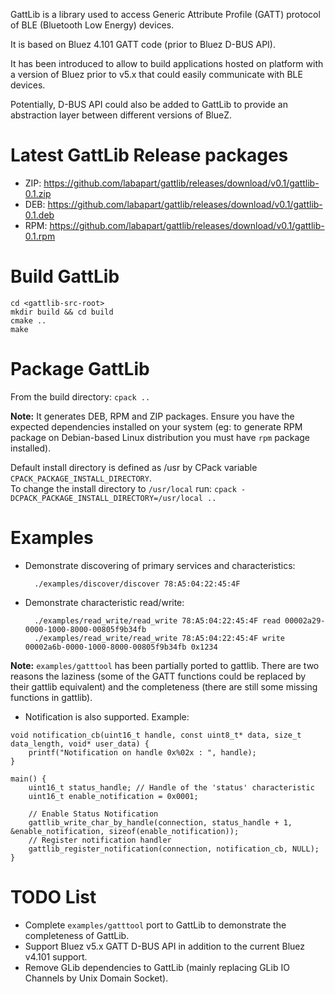 GattLib is a library used to access Generic Attribute Profile (GATT) protocol of BLE (Bluetooth Low Energy) devices.

It is based on Bluez 4.101 GATT code (prior to Bluez D-BUS API).

It has been introduced to allow to build applications hosted on platform with a version of Bluez prior to v5.x that could easily communicate with BLE devices.

Potentially, D-BUS API could also be added to GattLib to provide an abstraction layer between different versions of BlueZ.

Latest GattLib Release packages
===============================

- ZIP: <https://github.com/labapart/gattlib/releases/download/v0.1/gattlib-0.1.zip>
- DEB: <https://github.com/labapart/gattlib/releases/download/v0.1/gattlib-0.1.deb>
- RPM: <https://github.com/labapart/gattlib/releases/download/v0.1/gattlib-0.1.rpm>

Build GattLib
=============

```
cd <gattlib-src-root>
mkdir build && cd build
cmake ..
make
```

Package GattLib
===============

From the build directory: `cpack ..`

**Note:** It generates DEB, RPM and ZIP packages. Ensure you have the expected dependencies
 installed on your system (eg: to generate RPM package on Debian-based Linux distribution
  you must have `rpm` package installed).

Default install directory is defined as /usr by CPack variable `CPACK_PACKAGE_INSTALL_DIRECTORY`.  
To change the install directory to `/usr/local` run: `cpack -DCPACK_PACKAGE_INSTALL_DIRECTORY=/usr/local ..`

Examples
========

* Demonstrate discovering of primary services and characteristics:

        ./examples/discover/discover 78:A5:04:22:45:4F

* Demonstrate characteristic read/write:

        ./examples/read_write/read_write 78:A5:04:22:45:4F read 00002a29-0000-1000-8000-00805f9b34fb
        ./examples/read_write/read_write 78:A5:04:22:45:4F write 00002a6b-0000-1000-8000-00805f9b34fb 0x1234

**Note:** `examples/gatttool` has been partially ported to gattlib. There are two reasons the laziness
 (some of the GATT functions could be replaced by their gattlib equivalent) and the completeness (there
 are still some missing functions in gattlib).

* Notification is also supported. Example:

```
void notification_cb(uint16_t handle, const uint8_t* data, size_t data_length, void* user_data) {
	printf("Notification on handle 0x%02x : ", handle);
}

main() {
	uint16_t status_handle; // Handle of the 'status' characteristic
	uint16_t enable_notification = 0x0001;

	// Enable Status Notification
	gattlib_write_char_by_handle(connection, status_handle + 1, &enable_notification, sizeof(enable_notification));
	// Register notification handler
	gattlib_register_notification(connection, notification_cb, NULL);
}
```

TODO List
=========

- Complete `examples/gatttool` port to GattLib to demonstrate the completeness of GattLib.
- Support Bluez v5.x GATT D-BUS API in addition to the current Bluez v4.101 support.
- Remove GLib dependencies to GattLib (mainly replacing GLib IO Channels by Unix Domain Socket).
